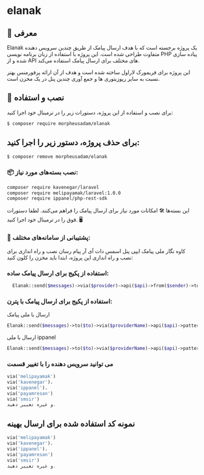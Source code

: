 # elanak

## 📌 معرفی
Elanak یک پروژه برجسته است که با هدف ارسال پیامک از طریق چندین سرویس دهنده متفاوت طراحی شده است. این پروژه با استفاده از زبان برنامه نویسی PHP پیاده سازی شده و از API های مختلف برای ارسال پیامک استفاده می‌کند.

این پروژه برای فریمورک لاراول ساخته شده است و هدف از آن ارائه پرفورمنس بهتر نسبت به سایر رپوزیتوری ها و جمع آوری چندین پنل در یک مخزن است.


## 🔧 نصب و استفاده
برای نصب و استفاده از این پروژه، دستورات زیر را در ترمینال خود اجرا کنید:

```bash
$ composer require morpheusadam/elanak
```

## برای حذف پروژه، دستور زیر را اجرا کنید:
```bash
$ composer remove morpheusadam/elanak
```

### 📦 نصب بسته‌های مورد نیاز:



```bash
composer require kavenegar/laravel
composer require melipayamak/laravel:1.0.0
composer require ippanel/php-rest-sdk
```
این بسته‌ها 🛠️ امکانات مورد نیاز برای ارسال پیامک را فراهم می‌کنند. لطفا دستورات فوق را در ترمینال خود اجرا کنید. 🖥️





### 📡 پشتیبانی از سامانه‌های مختلف:


کاوه نگار
ملی پیامک
ایپی پنل
اسمس دات آی آر
پیام رسان
نصب و راه اندازی
برای نصب و راه اندازی این پروژه، ابتدا باید مخزن را کلون کنید:

 


### استفاده از پکیج برای ارسال پیامک ساده:

```php
  Elanak::send($messages)->via($provider)->api($api)->from($sender)->to('09185312051')->dispatch();

```
### استفاده از پکیج برای ارسال پیامک با پترن:

ارسال با ملی پیامک
```php
Elanak::send($messages)->to($to)->via($providerName)->api($api)->pattern($patternCode, $value)->dispatch();
```
ارسال با ملی ippanel
```php
Elanak::send($messages)->to($to)->via($providerName)->api($api)->pattern($patternCode, $value)->from($sender)->dispatch();
```

 ### می توانید سرویس دهنده را با تغییر قسمت 
 
```php
via('melipayamak') 
via('kavenegar')،
via('ippanel')،
via('payamresan')
via('smsir')
و غیره تغییر دهید.
```
## نمونه کد استفاده شده برای ارسال بهینه

```php
via('melipayamak') 
via('kavenegar')،
via('ippanel')،
via('payamresan')
via('smsir')
و غیره تغییر دهید.
```

